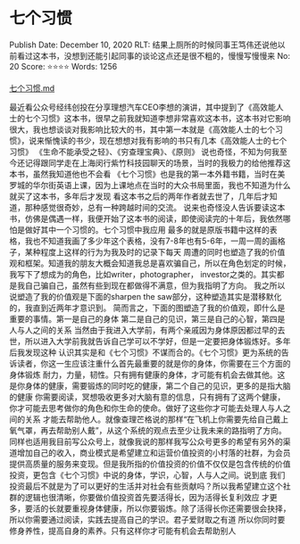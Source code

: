 # 七个习惯

Publish Date: December 10, 2020
RLT: 结果上厕所的时候同事王笃伟还说他以前看过这本书，没想到还能引起同事的谈论这点还是很不粗的，慢慢写慢慢来
No: 20
Score: ⭐️⭐️⭐️⭐️
Words: 1256

[七个习惯.md](%E4%B8%83%E4%B8%AA%E4%B9%A0%E6%83%AF%20659428d4bc8e488f90bb5d644dd197db.md)

最近看公众号经纬创投在分享理想汽车CEO李想的演讲，其中提到了《高效能人士的七个习惯》这本书，很早之前我就知道李想非常喜欢这本书，这本书对它影响
很大，我也想谈谈对我影响比较大的书，其中第一本就是《高效能人士的七个习惯》，说来惭愧读的书少，现在想想对我有影响的书只有几本《高效能人士的七个习惯》
《生命不能承受之轻》、《穷查理宝典》、《原则》
说也奇怪，不知为何我至今还记得跟同学走在上海闵行紫竹科技园聊天的场景，当时的我极力的给他推荐这本书，虽然我知道他也不会看
《七个习惯》也是我的第一本外籍书籍，当时在美罗城的华尔街英语上课，因为上课地点在当时的大众书局里面，我也不知道为什么就买了这本书，多年后才发现
看这本书之后的两年作者就去世了，几年后才知道，那种感觉很奇妙，总有一种跨越时间的交流。
说来也奇怪没人告诉要读这本书，仿佛是偶遇一样，我便开始了这本书的阅读，即使阅读完的十年后，我依然哪怕是做好其中一个习惯的。七个习惯中我应用
最多的就是原版书籍中这样的表格，我也不知道我画了多少年这个表格，没有7-8年也有5-6年，一周一周的画格子，某种程度上这样的行为为我及时的记录下每天
周遭的同时也塑造了我的价值观和框架。知道我的朋友大概会知道我总是喜欢骗自己，所以在角色划定的时候，我写下了想成为的角色，比如writer，photographer，
investor之类的。其实都是我自己骗自己，虽然有些到现在都做得不满意，但为我指明了方向。
我之所以说塑造了我的价值观是下面的sharpen the saw部分，这种塑造其实是潜移默化的，我直到近两年才意识到。
简而言之，下面的图塑造了我的价值观，即什么是重要的事情。第一是自己的身体 第二是自己的见识，第三是自己的心智，第四是人与人之间的关系
当然由于我进入大学前，有两个亲戚因为身体原因都过早的去世，所以进入大学前我就告诉自己学可以不学好，但是一定要把身体锻炼好。多年后我发现这种
认识其实是和《七个习惯》不谋而合的。《七个习惯》更为系统的告诉读者，你这一生应该注重什么首先最重要的就是你的身体，你需要在三个方面的身体锻炼
耐力，力量，韧性。只有拥有健康的身体，才可能有机会去做其他。这是你身体的健康，需要锻炼的同时吃的健康，第二个自己的见识，更多的是指大脑的健康
你需要阅读，冥想吸收更多对大脑有意的信息，只有拥有了这两个健康，你才可能去思考做你的角色和你生命的使命。做好了这些你才可能去处理人与人之间的关系
才能去帮助他人。就像查理芒格说的那样“在飞机上你需要先给自己戴上氧气罩，再去帮助别人戴”，从这个系统的观点去至少让我未来的路指明了方向。
同样也适用我目前写公众号上，就像我说的那样我写公众号更多的希望有另外的渠道增加自己的收入，商业模式是希望建立和运营价值投资的小村落的社群，为会员
提供高质量的服务来变现。但是我所指的价值投资的价值不仅仅是包含传统的价值投资，更包含《七个习惯》中说的身体，学识，心智，人与人之间。说到底
我们投资最后不就是为了可以更好的生活并对社会有些贡献吗？所以我希望建立这个社群的逻辑也很清晰，你要做价值投资首先要活得长，因为活得长复利效应
才更多，要活的长就要重视身体健康，所以你要锻炼。除了活得长你还需要很会抉择，所以你需要通过阅读，实践去提高自己的学识。君子爱财取之有道
所以你同时要修身养性，提高自身的素养。只有这样你才可能有机会去帮助别人